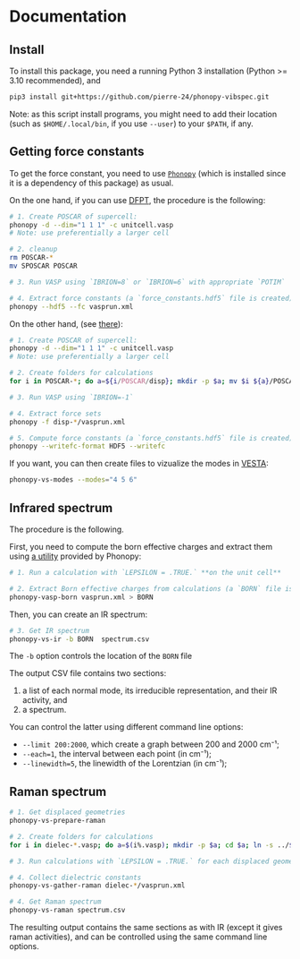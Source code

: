 # Documentation

## Install

To install this package, you need a running Python 3 installation (Python >= 3.10 recommended), and

```bash
pip3 install git+https://github.com/pierre-24/phonopy-vibspec.git
```

Note: as this script install programs, you might need to add their location (such as `$HOME/.local/bin`, if you use `--user`) to your `$PATH`, if any.

## Getting force constants

To get the force constant, you need to use [`Phonopy`](https://phonopy.github.io/phonopy/index.html) (which is installed since it is a dependency of this package) as usual.

On the one hand, if you can use [DFPT]( https://phonopy.github.io/phonopy/vasp-dfpt.html#vasp-dfpt-interface), the procedure is the following:
```bash
# 1. Create POSCAR of supercell:
phonopy -d --dim="1 1 1" -c unitcell.vasp 
# Note: use preferentially a larger cell

# 2. cleanup
rm POSCAR-*
mv SPOSCAR POSCAR

# 3. Run VASP using `IBRION=8` or `IBRION=6` with appropriate `POTIM`

# 4. Extract force constants (a `force_constants.hdf5` file is created)
phonopy --hdf5 --fc vasprun.xml
```

On the other hand, (see [there](https://phonopy.github.io/phonopy/vasp.html)):
```bash
# 1. Create POSCAR of supercell:
phonopy -d --dim="1 1 1" -c unitcell.vasp 
# Note: use preferentially a larger cell

# 2. Create folders for calculations
for i in POSCAR-*; do a=${i/POSCAR/disp}; mkdir -p $a; mv $i ${a}/POSCAR; done; 

# 3. Run VASP using `IBRION=-1`

# 4. Extract force sets
phonopy -f disp-*/vasprun.xml

# 5. Compute force constants (a `force_constants.hdf5` file is created)
phonopy --writefc-format HDF5 --writefc
```

If you want, you can then create files to vizualize the modes in [VESTA](http://jp-minerals.org/vesta/en/):

```bash
phonopy-vs-modes --modes="4 5 6"
```

## Infrared spectrum

The procedure is the following.

First, you need to compute the born effective charges and extract them using [a utility](https://phonopy.github.io/phonopy/auxiliary-tools.html#phonopy-vasp-born) provided by Phonopy:

```bash
# 1. Run a calculation with `LEPSILON = .TRUE.` **on the unit cell**

# 2. Extract Born effective charges from calculations (a `BORN` file is created)
phonopy-vasp-born vasprun.xml > BORN
```

Then, you can create an IR spectrum:

```bash
# 3. Get IR spectrum
phonopy-vs-ir -b BORN  spectrum.csv
```

The `-b` option controls the location of the `BORN` file

The output CSV file contains two sections:

1. a list of each normal mode, its irreducible representation, and their IR activity, and
2. a spectrum.

You can control the latter using different command line options:

+ `--limit 200:2000`, which create a graph between 200 and 2000 cm⁻¹;
+ `--each=1`, the interval between each point (in cm⁻¹);
+ `--linewidth=5`, the linewidth of the Lorentzian (in cm⁻¹);

## Raman spectrum

```bash
# 1. Get displaced geometries
phonopy-vs-prepare-raman

# 2. Create folders for calculations
for i in dielec-*.vasp; do a=$(i%.vasp); mkdir -p $a; cd $a; ln -s ../$i POSCAR; cd ..; done; 

# 3. Run calculations with `LEPSILON = .TRUE.` for each displaced geometry

# 4. Collect dielectric constants
phonopy-vs-gather-raman dielec-*/vasprun.xml

# 4. Get Raman spectrum
phonopy-vs-raman spectrum.csv
```

The resulting output contains the same sections as with IR (except it gives raman activities), and can be controlled using the same command line options.